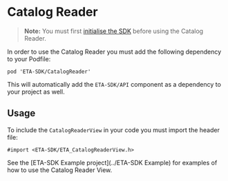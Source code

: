 # Catalog Reader

> **Note:** You must first [initialise the SDK](GettingStarted.md#configure-the-sdk) before using the Catalog Reader.

In order to use the Catalog Reader you must add the following dependency to your Podfile:

`pod 'ETA-SDK/CatalogReader'`

This will automatically add the `ETA-SDK/API` component as a dependency to your project as well.


## Usage

To include the `CatalogReaderView` in your code you must import the header file:

```obj-c 
#import <ETA-SDK/ETA_CatalogReaderView.h>
```



See the [ETA-SDK Example project](../ETA-SDK Example) for examples of how to use the Catalog Reader View.

